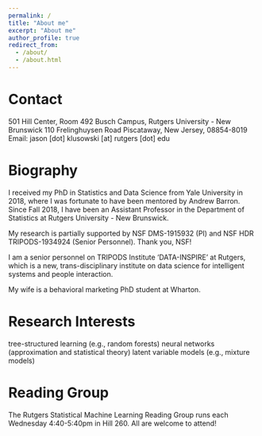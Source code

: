 ```yaml
---
permalink: /
title: "About me"
excerpt: "About me"
author_profile: true
redirect_from: 
  - /about/
  - /about.html
---
```


Contact
======

501 Hill Center, Room 492
Busch Campus, Rutgers University - New Brunswick
110 Frelinghuysen Road
Piscataway, New Jersey, 08854-8019
Email: jason [dot] klusowski [at] rutgers [dot] edu

Biography
======

I received my PhD in Statistics and Data Science from Yale University in 2018, where I was fortunate to have been mentored by Andrew Barron. Since Fall 2018, I have been an Assistant Professor in the Department of Statistics at Rutgers University - New Brunswick.

My research is partially supported by NSF DMS-1915932 (PI) and NSF HDR TRIPODS-1934924 (Senior Personnel). Thank you, NSF!

I am a senior personnel on TRIPODS Institute ‘DATA-INSPIRE’ at Rutgers, which is a new, trans-disciplinary institute on data science for intelligent systems and people interaction.

My wife is a behavioral marketing PhD student at Wharton.

Research Interests
======

tree-structured learning (e.g., random forests)
neural networks (approximation and statistical theory)
latent variable models (e.g., mixture models)

Reading Group
======

The Rutgers Statistical Machine Learning Reading Group runs each Wednesday 4:40-5:40pm in Hill 260. All are welcome to attend!
